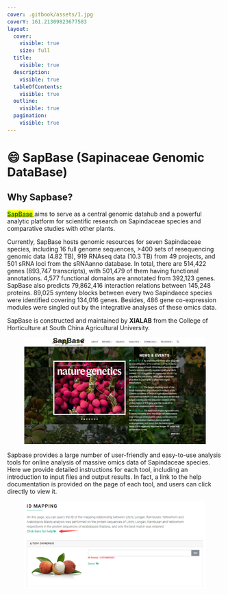 ```yaml
---
cover: .gitbook/assets/1.jpg
coverY: 161.21309823677583
layout:
  cover:
    visible: true
    size: full
  title:
    visible: true
  description:
    visible: true
  tableOfContents:
    visible: true
  outline:
    visible: true
  pagination:
    visible: true
---
```


# 😄 SapBase (Sapinaceae Genomic DataBase)

## Why Sapbase?

[<mark style="color:green;">**SapBase**</mark> ](https://www.sapindaceae.com)aims to serve as a central genomic datahub and a powerful analytic platform for scientific research on Sapindaceae species and comparative studies with other plants.

Currently, SapBase hosts genomic resources for seven Sapindaceae species, including 16 full genome sequences, >400 sets of resequencing genomic data (4.82 TB), 919 RNAseq data (10.3 TB) from 49 projects, and 501 sRNA loci from the sRNAanno database. In total, there are 514,422 genes (893,747 transcripts), with 501,479 of them having functional annotations. 4,577 functional domains are annotated from 392,123 genes. SapBase also predicts 79,862,416 interaction relations between 145,248 proteins. 89,025 synteny blocks between every two Sapindaece species were identified covering 134,016 genes. Besides, 486 gene co-expression modules were singled out by the integrative analyses of these omics data.

SapBase is constructed and maintained by **XIALAB** from the College of Horticulture at South China Agricultural University.

<figure><img src=".gitbook/assets/image.png" alt=""><figcaption></figcaption></figure>

Sapbase provides a large number of user-friendly and easy-to-use analysis tools for online analysis of massive omics data of Sapindaceae species. Here we provide detailed instructions for each tool, including an introduction to input files and output results. In fact, a link to the help documentation is provided on the page of each tool, and users can click directly to view it.

<figure><img src=".gitbook/assets/image (2).png" alt=""><figcaption></figcaption></figure>

